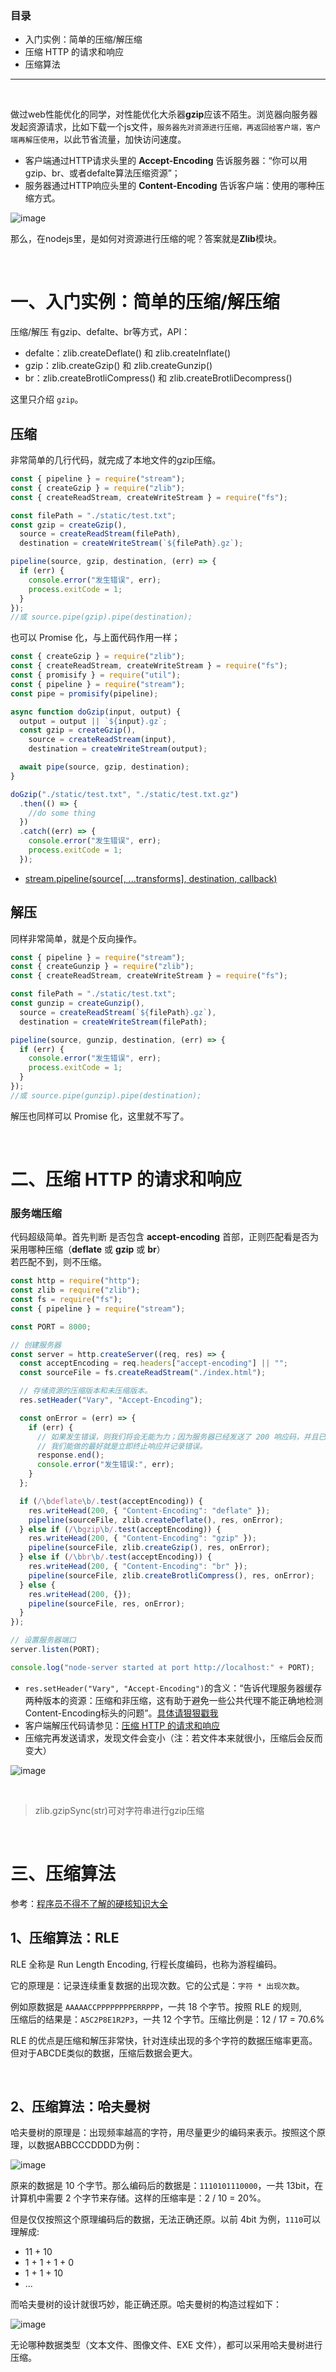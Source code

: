 ### 目录

- 入门实例：简单的压缩/解压缩
- 压缩 HTTP 的请求和响应
- 压缩算法


-----
<br>

做过web性能优化的同学，对性能优化大杀器**gzip**应该不陌生。浏览器向服务器发起资源请求，比如下载一个js文件，`服务器先对资源进行压缩，再返回给客户端，客户端再解压使用`，以此节省流量，加快访问速度。

- 客户端通过HTTP请求头里的 **Accept-Encoding** 告诉服务器：“你可以用gzip、br、或者defalte算法压缩资源”；
- 服务器通过HTTP响应头里的 **Content-Encoding** 告诉客户端：使用的哪种压缩方式。

![image](https://user-images.githubusercontent.com/74364990/112879387-a5560080-90fb-11eb-9cd1-2baa78d77642.png)

那么，在nodejs里，是如何对资源进行压缩的呢？答案就是**Zlib**模块。

<br>

# 一、入门实例：简单的压缩/解压缩

压缩/解压 有gzip、defalte、br等方式，API：

- defalte：zlib.createDeflate() 和 zlib.createInflate()
- gzip：zlib.createGzip() 和 zlib.createGunzip()
- br：zlib.createBrotliCompress() 和 zlib.createBrotliDecompress()

这里只介绍 `gzip`。

## 压缩

非常简单的几行代码，就完成了本地文件的gzip压缩。

```javascript
const { pipeline } = require("stream");
const { createGzip } = require("zlib");
const { createReadStream, createWriteStream } = require("fs");

const filePath = "./static/test.txt";
const gzip = createGzip(),
  source = createReadStream(filePath),
  destination = createWriteStream(`${filePath}.gz`);

pipeline(source, gzip, destination, (err) => {
  if (err) {
    console.error("发生错误", err);
    process.exitCode = 1;
  }
});
//或 source.pipe(gzip).pipe(destination);
```
也可以 Promise 化，与上面代码作用一样；
```js
const { createGzip } = require("zlib");
const { createReadStream, createWriteStream } = require("fs");
const { promisify } = require("util");
const { pipeline } = require("stream");
const pipe = promisify(pipeline);

async function doGzip(input, output) {
  output = output || `${input}.gz`; 
  const gzip = createGzip(),
    source = createReadStream(input),
    destination = createWriteStream(output);

  await pipe(source, gzip, destination);
}

doGzip("./static/test.txt", "./static/test.txt.gz")
  .then(() => {
    //do some thing
  })
  .catch((err) => {
    console.error("发生错误", err);
    process.exitCode = 1;
  });
```
- [stream.pipeline(source[, ...transforms], destination, callback)](http://nodejs.cn/api/stream.html#stream_stream_pipeline_source_transforms_destination_callback)

## 解压

同样非常简单，就是个反向操作。

```javascript
const { pipeline } = require("stream");
const { createGunzip } = require("zlib");
const { createReadStream, createWriteStream } = require("fs");

const filePath = "./static/test.txt";
const gunzip = createGunzip(),
  source = createReadStream(`${filePath}.gz`),
  destination = createWriteStream(filePath);

pipeline(source, gunzip, destination, (err) => {
  if (err) {
    console.error("发生错误", err);
    process.exitCode = 1;
  }
});
//或 source.pipe(gunzip).pipe(destination);
```
解压也同样可以 Promise 化，这里就不写了。

<br>

# 二、压缩 HTTP 的请求和响应

### 服务端压缩

代码超级简单。首先判断 是否包含 **accept-encoding** 首部，正则匹配看是否为采用哪种压缩（**deflate** 或 **gzip** 或 **br**）<br>
若匹配不到，则不压缩。

```javascript
const http = require("http");
const zlib = require("zlib");
const fs = require("fs");
const { pipeline } = require("stream");

const PORT = 8000;

// 创建服务器
const server = http.createServer((req, res) => {
  const acceptEncoding = req.headers["accept-encoding"] || "";
  const sourceFile = fs.createReadStream("./index.html");

  // 存储资源的压缩版本和未压缩版本。
  res.setHeader("Vary", "Accept-Encoding");

  const onError = (err) => {
    if (err) {
      // 如果发生错误，则我们将会无能为力；因为服务器已经发送了 200 响应码，并且已经向客户端发送了一些数据。
      // 我们能做的最好就是立即终止响应并记录错误。
      response.end();
      console.error("发生错误:", err);
    }
  };

  if (/\bdeflate\b/.test(acceptEncoding)) {
    res.writeHead(200, { "Content-Encoding": "deflate" });
    pipeline(sourceFile, zlib.createDeflate(), res, onError);
  } else if (/\bgzip\b/.test(acceptEncoding)) {
    res.writeHead(200, { "Content-Encoding": "gzip" });
    pipeline(sourceFile, zlib.createGzip(), res, onError);
  } else if (/\bbr\b/.test(acceptEncoding)) {
    res.writeHead(200, { "Content-Encoding": "br" });
    pipeline(sourceFile, zlib.createBrotliCompress(), res, onError);
  } else {
    res.writeHead(200, {});
    pipeline(sourceFile, res, onError);
  }
});

// 设置服务器端口
server.listen(PORT);

console.log("node-server started at port http://localhost:" + PORT);
```

- `res.setHeader("Vary", "Accept-Encoding")`的含义：“告诉代理服务器缓存两种版本的资源：压缩和非压缩，这有助于避免一些公共代理不能正确地检测Content-Encoding标头的问题”。[具体请狠狠戳我](http://www.webkaka.com/blog/archives/how-to-set-Vary-Accept-Encoding-header.html)
- 客户端解压代码请参见：[压缩 HTTP 的请求和响应](http://nodejs.cn/api/zlib/compressing_http_requests_and_responses.html)
- 压缩完再发送请求，发现文件会变小（注：若文件本来就很小，压缩后会反而变大）

![image](https://user-images.githubusercontent.com/74364990/112877776-bef64880-90f9-11eb-82d0-70e314da2110.png)


<br>

>zlib.gzipSync(str)可对字符串进行gzip压缩

<br>

# 三、压缩算法

参考：[程序员不得不了解的硬核知识大全](https://juejin.cn/post/6844904048219389965)

## 1、压缩算法：RLE

RLE 全称是 Run Length Encoding, 行程长度编码，也称为游程编码。

它的原理是：记录连续重复数据的出现次数。它的公式是：`字符 * 出现次数`。

例如原数据是 `AAAAACCPPPPPPPPERRPPP`，一共 18 个字节。按照 RLE 的规则,<br>
压缩后的结果是：`A5C2P8E1R2P3`，一共 12 个字节。压缩比例是：12 / 17 = 70.6%

RLE 的优点是压缩和解压非常快，针对连续出现的多个字符的数据压缩率更高。但对于ABCDE类似的数据，压缩后数据会更大。

<br>

## 2、压缩算法：哈夫曼树

哈夫曼树的原理是：出现频率越高的字符，用尽量更少的编码来表示。按照这个原理，以数据ABBCCCDDDD为例：

![image](https://user-images.githubusercontent.com/74364990/112882603-be60b080-90ff-11eb-8173-badf8286c945.png)

原来的数据是 10 个字节。那么编码后的数据是：`1110101110000`，一共 13bit，在计算机中需要 2 个字节来存储。这样的压缩率是：2 / 10 = 20%。

但是仅仅按照这个原理编码后的数据，无法正确还原。以前 4bit 为例，`1110`可以理解成:

- 11 + 10
- 1 + 1 + 1 + 0
- 1 + 1 + 10
- ...

而哈夫曼树的设计就很巧妙，能正确还原。哈夫曼树的构造过程如下：

![image](https://user-images.githubusercontent.com/74364990/112882961-37f89e80-9100-11eb-92a9-15ddcf87975e.png)

无论哪种数据类型（文本文件、图像文件、EXE 文件），都可以采用哈夫曼树进行压缩。

